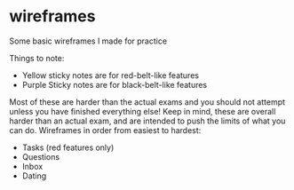 # wireframes

Some basic wireframes I made for practice

Things to note:
- Yellow sticky notes are for red-belt-like features
- Purple Sticky notes are for black-belt-like features

Most of these are harder than the actual exams and you should not attempt unless you have finished everything else!
Keep in mind, these are overall harder than an actual exam, and are intended to push the limits of what you can do.
Wireframes in order from easiest to hardest:
- Tasks (red features only)
- Questions
- Inbox
- Dating
